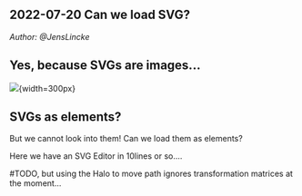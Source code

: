 ## 2022-07-20 Can we load SVG?
*Author: @JensLincke*

## Yes, because SVGs are images...

![](https://svgshare.com/i/jJg.svg){width=300px}



## SVGs as elements?

But we cannot look into them! Can we load them as elements?

Here we have an SVG Editor in 10lines or so....

 #TODO, but using the Halo to move path ignores transformation matrices at the moment...

<script>

var url = lively4url + "/doc/journal/2022-07-20.md/coala.svg" 
var content = <div></div>
var result = <div>
<button click={
async () => {
content.innerHTML = await lively.files.loadFile(url)
}
}>load</button>
<button click={
() => {

var data = content.innerHTML
lively.files.saveFile(url, data)
}
}>save</button>

{content}</div>


result
</script>

